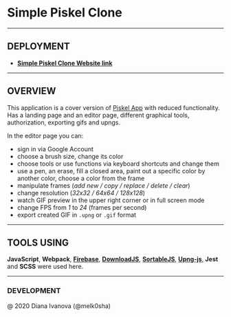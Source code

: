 # Simple Piskel Clone

---

## DEPLOYMENT

- [**Simple Piskel Clone Website link**](https://melk0sha-piskel-clone.firebaseapp.com/ "Simple Piskel Clone")

---

## OVERVIEW

This application is a cover version of [Piskel App](https://www.piskelapp.com/) with reduced functionality. Has a landing page and an editor page, different graphical tools, authorization, exporting gifs and upngs.

In the editor page you can:

- sign in via Google Account
- choose a brush size, change its color
- choose tools or use functions via keyboard shortcuts and change them
- use a pen, an erase, fill a closed area, paint out a specific color by another color, choose a color from the frame
- manipulate frames (*add new / copy / replace / delete / clear*)
- change resolution (*32x32 / 64x64 / 128x128*)
- watch GIF preview in the upper right corner or in full screen mode
- change FPS from *1* to *24* (frames per second)
- export created GIF in `.upng` or `.gif` format

---

## TOOLS USING

**JavaScript**, **Webpack**, **[Firebase](https://firebase.google.com/)**, **[DownloadJS](https://www.npmjs.com/package/downloadjs)**, **[SortableJS](https://sortablejs.github.io/Sortable/)**, **[Upng-js](https://www.npmjs.com/package/upng-js)**, **Jest** and **SCSS** were used here.

---

### DEVELOPMENT

@ 2020 Diana Ivanova (@melk0sha)
